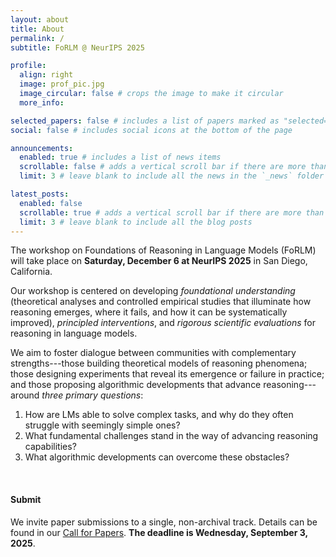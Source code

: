 ```yaml
---
layout: about
title: About
permalink: /
subtitle: FoRLM @ NeurIPS 2025

profile:
  align: right
  image: prof_pic.jpg
  image_circular: false # crops the image to make it circular
  more_info:

selected_papers: false # includes a list of papers marked as "selected={true}"
social: false # includes social icons at the bottom of the page

announcements:
  enabled: true # includes a list of news items
  scrollable: false # adds a vertical scroll bar if there are more than 3 news items
  limit: 3 # leave blank to include all the news in the `_news` folder

latest_posts:
  enabled: false
  scrollable: true # adds a vertical scroll bar if there are more than 3 new posts items
  limit: 3 # leave blank to include all the blog posts
---
```


The workshop on Foundations of Reasoning in Language Models (FoRLM) will take place on **Saturday, December 6 at NeurIPS 2025** in San Diego, California.

Our workshop is centered on developing *foundational understanding* (theoretical analyses and controlled empirical studies that illuminate how reasoning emerges, where it fails, and how it can be systematically improved), *principled interventions*, and *rigorous scientific evaluations* for reasoning in language models.

We aim to foster dialogue between communities with complementary strengths---those building theoretical models of reasoning phenomena;
those designing experiments that reveal its emergence or failure in practice;
and those proposing algorithmic developments that advance reasoning---around *three primary questions*:

1.  How are LMs able to solve complex tasks, and why do they often struggle with seemingly simple ones?
2.  What fundamental challenges stand in the way of advancing reasoning capabilities?
3.  What algorithmic developments can overcome these obstacles?



<br>

#### Submit
We invite paper submissions to a single, non-archival track.
Details can be found in our <a href="https://reasoning-workshop.github.io/cfp/">Call for Papers</a>. **The deadline is Wednesday, September 3, 2025**. 